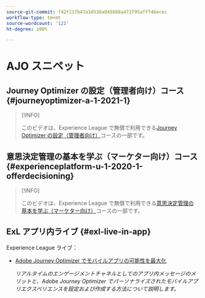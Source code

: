 ```yaml
---
source-git-commit: f42f117b47a16536a045688a472f95afff46ecec
workflow-type: tm+mt
source-wordcount: '121'
ht-degree: 100%

---
```

# AJO スニペット

## Journey Optimizer の設定（管理者向け）コース {#journeyoptimizer-a-1-2021-1}

>[!INFO]
>
> このビデオは、Experience League で無償で利用できる[Journey Optimizer の設定（管理者向け）](https://experienceleague.adobe.com/docs/courses/using/journeyoptimizer-a-1-2021-1.html?lang=ja)コースの一部です。

## 意思決定管理の基本を学ぶ（マーケター向け）コース {#experienceplatform-u-1-2020-1-offerdecisioning}

>[!INFO]
>
> このビデオは、Experience League で無償で利用できる[意思決定管理の基本を学ぶ（マーケター向け）](https://experienceleague.adobe.com/docs/courses/using/experienceplatform-u-1-2020-1-offerdecisioning.html?lang=ja)コースの一部です。

## ExL アプリ内ライブ {#exl-live-in-app}

Experience League ライブ：

* [Adobe Journey Optimizer でモバイルアプリの可能性を最大化](https://experienceleague.adobe.com/docs/events/experience-league-live-recordings/episodes/exl-live-episode-5-24-23.html?lang=ja)

  *リアルタイムのエンゲージメントチャネルとしてのアプリ内メッセージのメリットと、Adobe Journey Optimizer でパーソナライズされたモバイルアプリエクスペリエンスを設定および作成する方法について説明します。*

